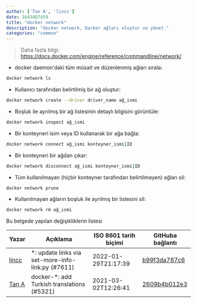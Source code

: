 ```yaml
---
author: ['Tan A', 'lincc']
date: 1643487459
title: "docker network"
description: "docker network, Docker ağları oluştur ve yönet."
categories: "common"
---
```

> Daha fazla bilgi: <https://docs.docker.com/engine/reference/commandline/network/>.

- docker daemon'daki tüm müsait ve düzenlenmiş ağları sırala:

```bash
docker network ls
```

- Kullanıcı tarafından belirtilmiş bir ağ oluştur:

```bash
docker network create --driver driver_name ağ_ismi
```

- Boşluk ile ayrılmış bir ağ listesinin detaylı bilgisini görüntüle:

```bash
docker network inspect ağ_ismi
```

- Bir konteyneri isim veya ID kullanarak bir ağa bağla:

```bash
docker network connect ağ_ismi konteyner_ismi|ID
```

- Bir konteyneri bir ağdan çıkar:

```bash
docker network disconnect ağ_ismi konteyner_ismi|ID
```

- Tüm kullanılmayan (hiçbir konteyner tarafından belirtilmeyen) ağları sil:

```bash
docker network prune
```

- Kullanılmayan ağların boşluk ile ayrılmış bir listesini sil:

```bash
docker network rm ağ_ismi
```
Bu belgede yapılan değişikliklerin listesi


Yazar | Açıklama | ISO 8601 tarih biçimi | GitHuba bağlantı
------|-----|-----|-----
[lincc](mailto:46962923+blueskyson@users.noreply.github.com) | *: update links via set-more-info-link.py (#7611) | 2022-01-29T21:17:39 | [b99f3da787c6](https://github.com/tldr-pages/tldr/commit/b99f3da787c6f43a545b9cb5ebd8265b1367fbc4)
[Tan A](mailto:40173707+Yutyo@users.noreply.github.com) | docker-*: add Turkish translations (#5321) | 2021-03-02T12:26:41 | [2609b4b012e3](https://github.com/tldr-pages/tldr/commit/2609b4b012e3a528f8cc86201956fab27c7f72b2)

